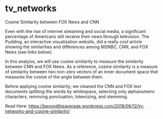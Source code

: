 # tv_networks

Cosine Similarity between FOX News and CNN 

Even with the rise of internet streaming and social media, a significant percentage of Americans still receive their news through television. The Pudding, an interactive visualization website, did a really cool article showing the similarities and differences among MSNBC, CNN, and FOX News (see links below). 

In this analysis, we will use cosine similarity to measure the similarity between CNN and FOX News. As a reference, cosine similarity is a measure of similarity between two non-zero vectors of an inner document space that measures the cosine of the angle between them. 

Before applying cosine similarity, we cleaned the CNN and FOX text documents splitting the words by whitespace, selecting only alphanumeric characters, removing punctuation, tokenizing, and stemming. 


Read Here: https://beyondtheaverage.wordpress.com/2018/06/12/tv-networks-and-cosine-similarity/

